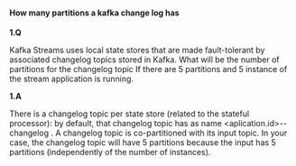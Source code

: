 #### How many partitions a kafka change log has

**1.Q** 

Kafka Streams uses local state stores that are made fault-tolerant by associated changelog topics stored in Kafka. 
What will be the number of partitions for the changelog topic
If there are 5 partitions and 5 instance of the stream application is running.

**1.A**  

There is a changelog topic per state store (related to the stateful processor): 
by default, that changelog topic has as name <aplication.id>-<processor-id>-changelog . 
A changelog topic is co-partitioned with its input topic. In your case, the changelog 
topic will have 5 partitions because the input has 5 partitions (independently of the number of instances).